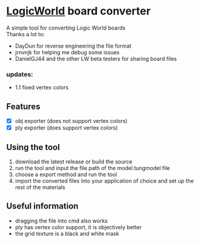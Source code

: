 # [LogicWorld](https://logicworld.net/) board converter
A simple tool for converting Logic World boards  
Thanks a lot to:
* DayDun for reverse engineering the file format
* jrnvnjk for helping me debug some issues
* DanielGJ44 and the other LW beta testers for sharing board files

### updates:
* 1.1 fixed vertex colors

## Features
- [x] obj exporter (does not support vertex colors)
- [X] ply exporter (does support vertex colors)

## Using the tool
1. download the latest release or build the source  
2. run the tool and input the file path of the model.tungmodel file
3. choose a export method and run the tool
4. import the converted files into your application of choice and set up the rest of the materials

## Useful information
* dragging the file into cmd also works
* ply has vertex color support, it is objectively better
* the grid texture is a black and white mask
